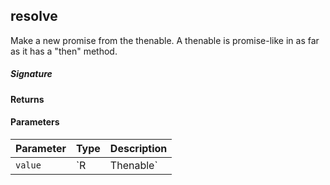 ## resolve<R>

Make a new promise from the thenable. 
A thenable is promise-like in as far as it has a "then" method.

##### Signature

#### Returns

#### Parameters


| Parameter	   | Type    | Description |
|:-------------|:---------------|:------------|
| `value`    | `R | Thenable<R>` | _Optional._ |

